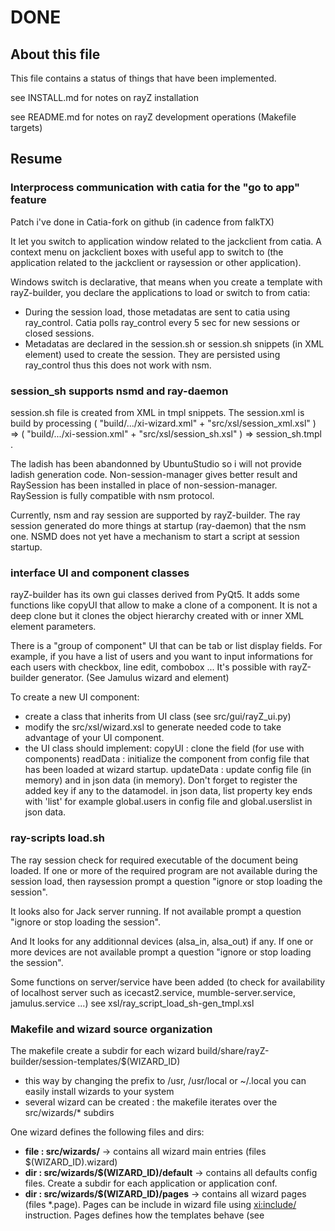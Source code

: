 # DONE

## About this file

This file contains a status of things that have been implemented.

see INSTALL.md for notes on rayZ installation

see README.md for notes on rayZ development operations (Makefile targets)

## Resume

### Interprocess communication with catia for the "go to app" feature 

Patch i've done in Catia-fork on github (in cadence from falkTX)

It let you switch to application window related to the jackclient from catia.
A context menu on jackclient boxes with useful app to switch to (the application related to the jackclient or raysession or other application).

Windows switch is declarative, that means when you create a template with rayZ-builder, you declare the applications to load or switch to from catia:

- During the session load, those metadatas are sent to catia using ray_control. Catia polls ray_control every 5 sec for new sessions or closed sessions.
- Metadatas are declared in the session.sh or session.sh snippets (in <client/> XML element) used to create the session. 
  They are persisted using ray_control thus this does not work with nsm.

### session_sh supports nsmd and ray-daemon

session.sh file is created from XML in tmpl snippets. The session.xml is build by processing ( "build/.../xi-wizard.xml" + "src/xsl/session_xml.xsl" ) => ( "build/.../xi-session.xml" + "src/xsl/session_sh.xsl" ) => session_sh.tmpl .

The ladish has been abandonned by UbuntuStudio so i will not provide ladish generation code. Non-session-manager gives better result and RaySession has been installed in place of non-session-manager. RaySession is fully compatible with nsm protocol.

Currently, nsm and ray session are supported by rayZ-builder. The ray session generated do more things at startup (ray-daemon) that the nsm one. NSMD does not yet have a mechanism to start a script at session startup.

### interface UI and component classes

rayZ-builder has its own gui classes derived from PyQt5. It adds some functions like copyUI that allow to make a clone of a component. It is not a deep clone but it clones the object hierarchy created with <field/> or <group/> inner XML element parameters.

There is a "group of component" UI that can be tab or list display fields. 
For example, if you have a list of users and you want to input informations for each users with checkbox, line edit, combobox ... It's possible with rayZ-builder generator. (See Jamulus wizard and <group/> element)

To create a new UI component:
- create a class that inherits from UI class (see src/gui/rayZ_ui.py)
- modify the src/xsl/wizard.xsl to generate needed code to take advantage of your UI component.
- the UI class should implement:
copyUI : clone the field (for use with <group/> components)
readData : initialize the component from config file that has been loaded at wizard startup.
updateData : update config file (in memory) and in json data (in memory). Don't forget to register the added key if any to the datamodel.
in json data, list property key ends with 'list' for example global.users in config file and global.userslist in json data.

### ray-scripts load.sh

The ray session check for required executable of the document being loaded. If one or more of the required program are not available during the session load, then raysession prompt a question "ignore or stop loading the session".

It looks also for Jack server running. If not available prompt a question "ignore or stop loading the session".

And It looks for any additionnal devices (alsa_in, alsa_out) if any. If one or more devices are not available prompt a question "ignore or stop loading the session".

Some functions on server/service have been added (to check for availability of localhost server such as icecast2.service, mumble-server.service, jamulus.service ...)
see xsl/ray_script_load_sh-gen_tmpl.xsl

### Makefile and wizard source organization

The makefile create a subdir for each wizard build/share/rayZ-builder/session-templates/$(WIZARD_ID)

- this way by changing the prefix to /usr, /usr/local or ~/.local you can easily install wizards to your system
- several wizard can be created : the makefile iterates over the src/wizards/* subdirs
        
One wizard defines the following files and dirs:

- **file : src/wizards/**                         -> contains all wizard main entries (files $(WIZARD_ID).wizard)
- **dir : src/wizards/$(WIZARD_ID)/default**      -> contains all defaults config files. Create a subdir for each application or application conf.
- **dir : src/wizards/$(WIZARD_ID)/pages**        -> contains all wizard pages (files *.page). Pages can be include in wizard file using <xi:include/> instruction.
                                                     Pages defines how the templates behave (see <template/> and <template-snippet/> elements).
- **dir : src/wizards/$(WIZARD_ID)/snippets**     -> contains template snippets (files *.tmpl_snippet) use by pages to generate their conf (session.sh, patch_xml)
- **dir : src/wizards/$(WIZARD_ID)/tmpl**         -> Cheetah templates (files *.tmpl). Create one when you need to fill a configuration file depending on user inputs. Those files should go to a .config path
- **dir : src/wizards/$(WIZARD_ID)/test-data**    -> contains a datamodel.json that can be use by Makefile to test a template
- **dir : src/wizards/$(WIZARD_ID)/xsl**          -> contains custom added or custom xsl ... (Makefile has to be modified for each custom xsl added)
    
Global dirs:

- **dir : src/xsd** : contains schema definition (constraints on wizards XML declaration)
- **dir : src/xsl** : contains xsl file that are used by all wizards
- **dir : src/gui** : contains custom UI components
- **dir : src/bin** : contains wrapper scripts used by the created session 
      
### file types from rayZ-builder project

Document file types: 

- wizard files ***.wizard** : XML file containing a wizard declaration. It can include *.page
- page files ***.page** : XML file containing a page declaration. It can include *.tmpl_snippet
- tmpl snippet files ***.tmpl_snippet** : Cheetah template snippet for session_sh and patch_xml of a page. A Cheetah snippet can be reused by several pages
- tmpl files ***.tmpl** : Cheetah Cheetah template for configuration files creation

wizard, page and tmpl_snippet have to be in the same directory when combined to a single xml (done in the Makefile) because of <xi:include/> XML processing instructions.

a wizard is composed of one or more setup pages.
Before walking through the wizard steps, the final user selects the pages (applications related) he wants to use.

- Each wizard page is required or optional. The optional page can be added to the wizard steps by the user.
- Group of optional pages can be created. The user select one of these page.

### Declarative XML

Declarative XML file means that you input an XML file and this XML will be processed by the Makefile to generate a wizard and template python classes.

The XML file format is a schema that contains wizard informations such as title, description, author, keywords, category, version, software requirements as well as pages and templates description.
